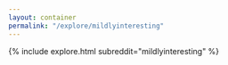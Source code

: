 ```yaml
---
layout: container
permalink: "/explore/mildlyinteresting"
---
```


<link rel="stylesheet" type="text/css" href="/static/css/explore.css">
{% include explore.html subreddit="mildlyinteresting" %}
